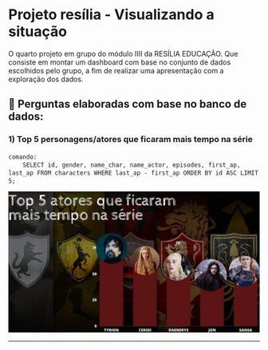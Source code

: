 # Projeto resília - Visualizando a situação 
O quarto projeto em grupo do módulo IIII da RESÍLIA EDUCAÇÃO.
Que consiste em montar um dashboard com base no conjunto de dados
escolhidos pelo grupo, a fim de realizar uma
apresentação com a exploração dos dados.   



## 🔎 **Perguntas elaboradas com base no banco de dados:**  


### 1) Top 5 personagens/atores que ficaram mais tempo na série  

    comando:
        SELECT id, gender, name_char, name_actor, episodes, first_ap, last_ap FROM characters WHERE last_ap - first_ap ORDER BY id ASC LIMIT 5;  
        
    
    
  <img alt="tabela alunos" src="https://raw.githubusercontent.com/jonathanfalcao/Game-of-Thrones-MySQL-M4/main/MySQL/img.dashboard/1.jpg">  
  
  
  
  ***

